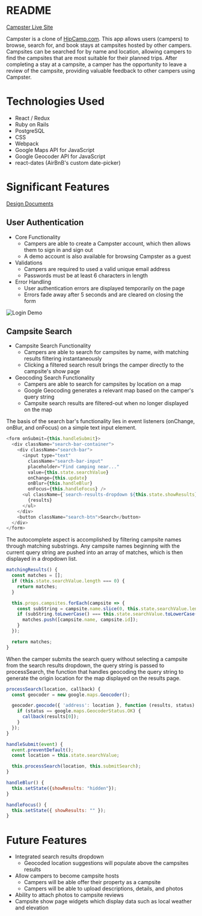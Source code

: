 # README

[Campster Live Site](https://campster-app.herokuapp.com/)

Campster is a clone of [HipCamp.com](https://www.hipcam.com). This app allows users (campers) to browse, search for, and book stays at campsites hosted by other campers. Campsites can be searched for by name and location, allowing campers to find the campsites that are most suitable for their planned trips. After completing a stay at a campsite, a camper has the opportunity to leave a review of the campsite, providing valuable feedback to other campers using Campster.

# Technologies Used
* React / Redux
* Ruby on Rails
* PostgreSQL
* CSS
* Webpack
* Google Maps API for JavaScript
* Google Geocoder API for JavaScript
* react-dates (AirBnB's custom date-picker)

# Significant Features

[Design Documents](https://github.com/kennylozeau/Campster/wiki)

## User Authentication
* Core Functionality
  * Campers are able to create a Campster account, which then allows them to sign in and sign out
  * A demo account is also available for browsing Campster as a guest
* Validations
  * Campers are required to used a valid unique email address
  * Passwords must be at least 6 characters in length
* Error Handling
  * User authentication errors are displayed temporarily on the page
  * Errors fade away after 5 seconds and are cleared on closing the form

![Login Demo](https://media.giphy.com/media/dXvBdE77Pug5lv4UY2/giphy.gif)

## Campsite Search
* Campsite Search Functionality
  * Campers are able to search for campsites by name, with matching results filtering instantaneously
  * Clicking a filtered search result brings the camper directly to the campsite's show page
* Geocoding Search Functionality
  * Campers are able to search for campsites by location on a map
  * Google Geocoding generates a relevant map based on the camper's query string
  * Campsite search results are filtered-out when no longer displayed on the map

The basis of the search bar's functionality lies in event listeners (onChange, onBlur, and onFocus) on a simple text input element.

```javascript
<form onSubmit={this.handleSubmit}>
  <div className="search-bar-container">
    <div className="search-bar">
      <input type="text"
        className="search-bar-input"
        placeholder="Find camping near..."
        value={this.state.searchValue}
        onChange={this.update}
        onBlur={this.handleBlur}
        onFocus={this.handleFocus} />
      <ul className={`search-results-dropdown ${this.state.showResults}`}>
        {results}
      </ul>
    </div>
    <button className="search-btn">Search</button>
  </div>
</form>
```

The autocomplete aspect is accomplished by filtering campsite names through matching substrings. Any campsite names beginning with the current query string are pushed into an array of matches, which is then displayed in a dropdown list.

```javascript
matchingResults() {
  const matches = [];
  if (this.state.searchValue.length === 0) {
    return matches;
  }

  this.props.campsites.forEach(campsite => {
    const subString = campsite.name.slice(0, this.state.searchValue.length);
    if (subString.toLowerCase() === this.state.searchValue.toLowerCase()) {
      matches.push([campsite.name, campsite.id]);
    }
  });

  return matches;
}
```

When the camper submits the search query without selecting a campsite from the search results dropdown, the query string is passed to processSearch, the function that handles geocoding the query string to generate the origin location for the map displayed on the results page.

```javascript
processSearch(location, callback) {
  const geocoder = new google.maps.Geocoder();

  geocoder.geocode({ 'address': location }, function (results, status) {
    if (status == google.maps.GeocoderStatus.OK) {
      callback(results[0]);
    }
  });
}

handleSubmit(event) {
  event.preventDefault();
  const location = this.state.searchValue;

  this.processSearch(location, this.submitSearch);
}

handleBlur() {
  this.setState({showResults: "hidden"});
}

handleFocus() {
  this.setState({ showResults: "" });
}
```

# Future Features
* Integrated search results dropdown
  * Geocoded location suggestions will populate above the campsites results
* Allow campers to become campsite hosts
  * Campers will be able offer their property as a campsite
  * Campers will be able to upload descriptions, details, and photos
* Ability to attach photos to campsite reviews
* Campsite show page widgets which display data such as local weather and elevation